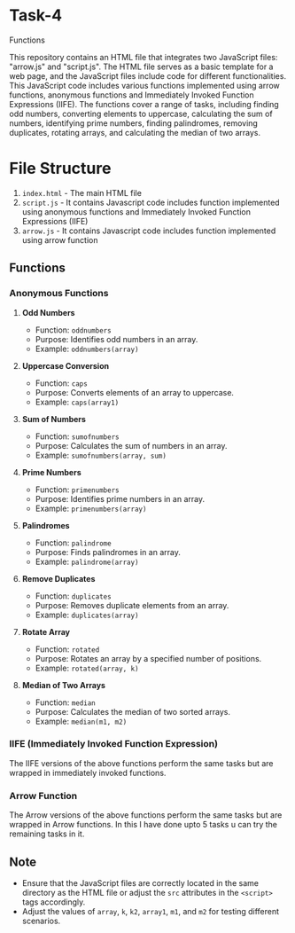 # Task-4
Functions

This repository contains an HTML file that integrates two JavaScript files: "arrow.js" and "script.js". The HTML file serves as a basic template for a web page, and the JavaScript files include code for different functionalities.
This JavaScript code includes various functions implemented using arrow functions, anonymous functions and Immediately Invoked Function Expressions (IIFE). The functions cover a range of tasks, including finding odd numbers, converting elements to uppercase, calculating the sum of numbers, identifying prime numbers, finding palindromes, removing duplicates, rotating arrays, and calculating the median of two arrays.

# File Structure
  1. `index.html` - The main HTML file 
  2.  `script.js` - It contains Javascript code includes function implemented using anonymous functions and Immediately Invoked Function Expressions (IIFE)
  3. `arrow.js` - It contains Javascript code includes function implemented using arrow function

Functions
---------

### Anonymous Functions

1.  **Odd Numbers**
    
    *   Function: `oddnumbers`
    *   Purpose: Identifies odd numbers in an array.
    *   Example: `oddnumbers(array)`
2.  **Uppercase Conversion**
    
    *   Function: `caps`
    *   Purpose: Converts elements of an array to uppercase.
    *   Example: `caps(array1)`
3.  **Sum of Numbers**
    
    *   Function: `sumofnumbers`
    *   Purpose: Calculates the sum of numbers in an array.
    *   Example: `sumofnumbers(array, sum)`
4.  **Prime Numbers**
    
    *   Function: `primenumbers`
    *   Purpose: Identifies prime numbers in an array.
    *   Example: `primenumbers(array)`
5.  **Palindromes**
    
    *   Function: `palindrome`
    *   Purpose: Finds palindromes in an array.
    *   Example: `palindrome(array)`
6.  **Remove Duplicates**
    
    *   Function: `duplicates`
    *   Purpose: Removes duplicate elements from an array.
    *   Example: `duplicates(array)`
7.  **Rotate Array**
    
    *   Function: `rotated`
    *   Purpose: Rotates an array by a specified number of positions.
    *   Example: `rotated(array, k)`
8.  **Median of Two Arrays**
    
    *   Function: `median`
    *   Purpose: Calculates the median of two sorted arrays.
    *   Example: `median(m1, m2)`

### IIFE (Immediately Invoked Function Expression)

The IIFE versions of the above functions perform the same tasks but are wrapped in immediately invoked functions.
### Arrow Function

The Arrow versions of the above functions perform the same tasks but are wrapped in Arrow functions. In this I have done upto 5 tasks u can try the remaining tasks in it. 

Note
----
* Ensure that the JavaScript files are correctly located in the same directory as the HTML file or adjust the `src` attributes in the `<script>` tags accordingly.
*   Adjust the values of `array`, `k`, `k2`, `array1`, `m1`, and `m2` for testing different scenarios.